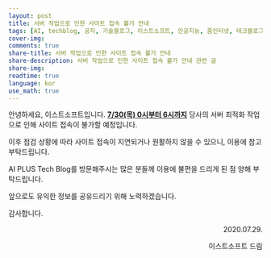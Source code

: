 ```yaml
---
layout: post
title: 서버 작업으로 인한 사이트 접속 불가 안내
tags: [AI, techblog, 공지, 기술블로그, 이스트소프트, 인공지능, 줌인터넷, 테크블로그]
cover-img:
comments: true
share-title: 서버 작업으로 인한 사이트 접속 불가 안내
share-description: 서버 작업으로 인한 사이트 접속 불가 안내 관련 글
share-img: 
readtime: true
language: kor
use_math: true
---
```


안녕하세요, 이스트소프트입니다.
<span style="text-decoration: underline;"><strong>7/30(목) 0시부터 6시까지</strong></span> 당사의 서버 최적화 작업으로 인해 사이트 접속이 불가할 예정입니다.

이후 점검 상황에 따라 사이트 접속이 지연되거나 원활하지 않을 수 있으니, 이용에 참고 부탁드립니다.

AI PLUS Tech Blog를 방문해주시는 많은 분들께 이용에 불편을 드리게 된 점 양해 부탁드립니다.

앞으로도 유익한 정보를 공유드리기 위해 노력하겠습니다.

감사합니다.

<p style="text-align: right;">2020.07.29.</p>

<p style="text-align: right;">이스트소프트 드림</p>